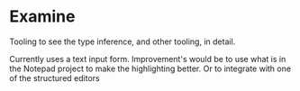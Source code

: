 # Examine

Tooling to see the type inference, and other tooling, in detail.

Currently uses a text input form.
Improvement's would be to use what is in the Notepad project to make the highlighting better.
Or to integrate with one of the structured editors